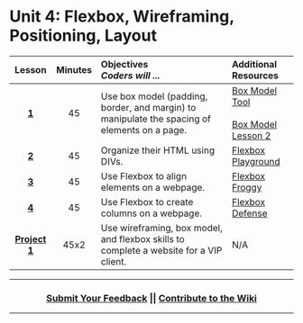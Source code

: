 # Unit 4: Flexbox, Wireframing, Positioning, Layout






|Lesson|Minutes|Objectives <br> *Coders will ...*|Additional Resources|
|:-------:|:-------:|:-------|:-------|
|[**1**](https://docs.google.com/presentation/d/1Shq5aEZuO6h84hl3vCLVhakKWuqw_P4JQfM9-6cbUPw/edit)|45| Use box model (padding, border, and margin) to manipulate the spacing of elements on a page.|[Box Model Tool](https://popcode.org/?snapshot=29869828-08e1-443f-9648-8dcf5d88e10d)<br><br>[Box Model Lesson 2](https://docs.google.com/presentation/d/14XyZZQKa_j6e2NQTyd3vYLzAh6wrANohWPsx-AL3YM0/edit#slide=id.g1f7d30a700_0_0)|
|[**2**](https://docs.google.com/presentation/d/1CZIqQUrr-882DNND-iTzsxyMCf_su6p_fmzlrnaEpIY/edit)|45| Organize their HTML using DIVs.|[Flexbox Playground](https://codepen.io/osublake/full/dMLQJr?utm_source=frontendfocus&utm_medium=email)|
|[**3**](https://docs.google.com/presentation/d/12jVwApEuXnR1u0t2NT4QGW4Dz4RugV7SdutoORjEFcI/edit)|45| Use Flexbox to align elements on a webpage.|[Flexbox Froggy](https://flexboxfroggy.com/)|
|[**4**](https://docs.google.com/presentation/d/1lP15PNBHGwT3FvHq1vClwpTpm5mI1lQyM_q0tIJHKcA/edit)|45| Use Flexbox to create columns on a webpage.|[Flexbox Defense](http://www.flexboxdefense.com/)|
|[**Project 1**](https://docs.google.com/presentation/d/1q10HrM8V7Ryo5ALF8GEtpS8MF-5Y2kxWbJUL5suaTwg/edit)|45x2| Use wireframing, box model, and flexbox skills to complete a website for a VIP client.|N/A|



----
<h3 align="center"><a href="https://docs.google.com/forms/d/e/1FAIpQLSeLpI-m6UKvIxk97F8R1iidFRaYXJ3dfcUuIjx2Pz0WMfO1SA/viewform">Submit Your Feedback</a> || <a href="https://github.com/ScriptEdcurriculum/curriculum18-19/wiki">Contribute to the Wiki</a> </h3>

----


